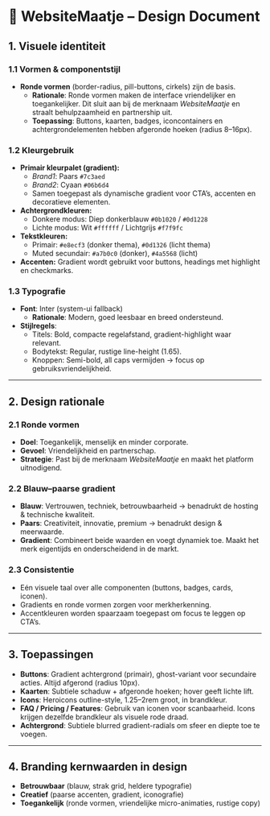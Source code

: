 # 🎨 WebsiteMaatje – Design Document

## 1. Visuele identiteit

### 1.1 Vormen & componentstijl
- **Ronde vormen** (border-radius, pill-buttons, cirkels) zijn de basis.  
  - **Rationale**: Ronde vormen maken de interface vriendelijker en toegankelijker. Dit sluit aan bij de merknaam *WebsiteMaatje* en straalt behulpzaamheid en partnership uit.  
  - **Toepassing**: Buttons, kaarten, badges, iconcontainers en achtergrondelementen hebben afgeronde hoeken (radius 8–16px).

### 1.2 Kleurgebruik
- **Primair kleurpalet (gradient):**  
  - *Brand1*: Paars `#7c3aed`  
  - *Brand2*: Cyaan `#06b6d4`  
  - Samen toegepast als dynamische gradient voor CTA’s, accenten en decoratieve elementen.  
- **Achtergrondkleuren:**  
  - Donkere modus: Diep donkerblauw `#0b1020` / `#0d1228`  
  - Lichte modus: Wit `#ffffff` / Lichtgrijs `#f7f9fc`  
- **Tekstkleuren:**  
  - Primair: `#e8ecf3` (donker thema), `#0d1326` (licht thema)  
  - Muted secundair: `#a7b0c0` (donker), `#4a5568` (licht)  
- **Accenten:** Gradient wordt gebruikt voor buttons, headings met highlight en checkmarks.

### 1.3 Typografie
- **Font**: Inter (system-ui fallback)  
  - **Rationale**: Modern, goed leesbaar en breed ondersteund.  
- **Stijlregels**:  
  - Titels: Bold, compacte regelafstand, gradient-highlight waar relevant.  
  - Bodytekst: Regular, rustige line-height (1.65).  
  - Knoppen: Semi-bold, all caps vermijden → focus op gebruiksvriendelijkheid.

---

## 2. Design rationale

### 2.1 Ronde vormen
- **Doel**: Toegankelijk, menselijk en minder corporate.  
- **Gevoel**: Vriendelijkheid en partnerschap.  
- **Strategie**: Past bij de merknaam *WebsiteMaatje* en maakt het platform uitnodigend.

### 2.2 Blauw–paarse gradient
- **Blauw**: Vertrouwen, techniek, betrouwbaarheid → benadrukt de hosting & technische kwaliteit.  
- **Paars**: Creativiteit, innovatie, premium → benadrukt design & meerwaarde.  
- **Gradient**: Combineert beide waarden en voegt dynamiek toe. Maakt het merk eigentijds en onderscheidend in de markt.

### 2.3 Consistentie
- Eén visuele taal over alle componenten (buttons, badges, cards, iconen).  
- Gradients en ronde vormen zorgen voor merkherkenning.  
- Accentkleuren worden spaarzaam toegepast om focus te leggen op CTA’s.

---

## 3. Toepassingen

- **Buttons**: Gradient achtergrond (primair), ghost-variant voor secundaire acties. Altijd afgerond (radius 10px).  
- **Kaarten**: Subtiele schaduw + afgeronde hoeken; hover geeft lichte lift.  
- **Icons**: Heroicons outline-style, 1.25–2rem groot, in brandkleur.  
- **FAQ / Pricing / Features**: Gebruik van iconen voor scanbaarheid. Icons krijgen dezelfde brandkleur als visuele rode draad.  
- **Achtergrond**: Subtiele blurred gradient-radials om sfeer en diepte toe te voegen.  

---

## 4. Branding kernwaarden in design

- **Betrouwbaar** (blauw, strak grid, heldere typografie)  
- **Creatief** (paarse accenten, gradient, iconografie)  
- **Toegankelijk** (ronde vormen, vriendelijke micro-animaties, rustige copy)  
